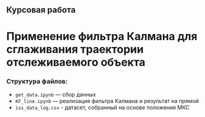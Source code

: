 ## **Курсовая работа**
# **Применение фильтра Калмана для сглаживания траектории отслеживаемого объекта**

### Структура файлов:

- `get_data.ipynb` — сбор данных
- `KF_line.ipynb` — реализация фильтра Калмана и результат на прямой
- `iss_data_log.csv` - датасет, собранный на основе положения МКС

